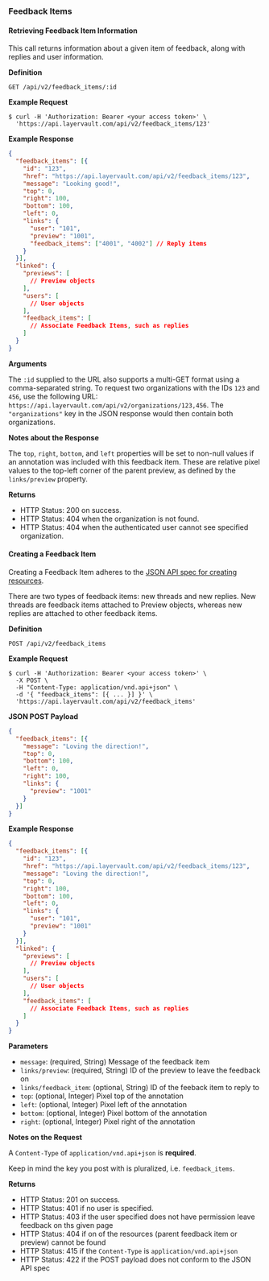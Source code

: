 ### Feedback Items

#### Retrieving Feedback Item Information

This call returns information about a given item of feedback, along with
replies and user information.

**Definition**

    GET /api/v2/feedback_items/:id

**Example Request**

    $ curl -H 'Authorization: Bearer <your access token>' \
      'https://api.layervault.com/api/v2/feedback_items/123'

**Example Response**

```json
{
  "feedback_items": [{
    "id": "123",
    "href": "https://api.layervault.com/api/v2/feedback_items/123",
    "message": "Looking good!",
    "top": 0,
    "right": 100,
    "bottom": 100,
    "left": 0,
    "links": {
      "user": "101",
      "preview": "1001",
      "feedback_items": ["4001", "4002"] // Reply items
    }
  }],
  "linked": {
    "previews": [
      // Preview objects
    ],
    "users": [
      // User objects
    ],
    "feedback_items": [
      // Associate Feedback Items, such as replies
    ]
  }
}
```

**Arguments**

The `:id` supplied to the URL also supports a multi-GET format using a comma-separated string.
To request two organizations with the IDs `123` and `456`, use the following URL:
`https://api.layervault.com/api/v2/organizations/123,456`. The `"organizations"` key in
the JSON response would then contain both organizations.

**Notes about the Response**

The `top`, `right`, `bottom`, and `left` properties will be set to non-null
values if an annotation was included with this feedback item. These are relative
pixel values to the top-left corner of the parent preview, as defined by the
`links/preview` property.

**Returns**

- HTTP Status: 200 on success.
- HTTP Status: 404 when the organization is not found.
- HTTP Status: 404 when the authenticated user cannot see specified organization.

#### Creating a Feedback Item

Creating a Feedback Item adheres to the [JSON API spec for creating resources](http://jsonapi.org/format/#updating-creating-a-document).

There are two types of feedback items: new threads and new replies. New threads
are feedback items attached to Preview objects, whereas new replies are attached to
other feedback items.

**Definition**

    POST /api/v2/feedback_items

**Example Request**

    $ curl -H 'Authorization: Bearer <your access token>' \
      -X POST \
      -H "Content-Type: application/vnd.api+json" \
      -d '{ "feedback_items": [{ ... }] }' \
      'https://api.layervault.com/api/v2/feedback_items'

**JSON POST Payload**

```json
{
  "feedback_items": [{
    "message": "Loving the direction!",
    "top": 0,
    "bottom": 100,
    "left": 0,
    "right": 100,
    "links": {
      "preview": "1001"
    }
  }]
}
```

**Example Response**

```json
{
  "feedback_items": [{
    "id": "123",
    "href": "https://api.layervault.com/api/v2/feedback_items/123",
    "message": "Loving the direction!",
    "top": 0,
    "right": 100,
    "bottom": 100,
    "left": 0,
    "links": {
      "user": "101",
      "preview": "1001"
    }
  }],
  "linked": {
    "previews": [
      // Preview objects
    ],
    "users": [
      // User objects
    ],
    "feedback_items": [
      // Associate Feedback Items, such as replies
    ]
  }
}
```

**Parameters**

- `message`: (required, String) Message of the feedback item
- `links/preview`: (required, String) ID of the preview to leave the feedback on
- `links/feedback_item`: (optional, String) ID of the feeback item to reply to
- `top`: (optional, Integer) Pixel top of the annotation
- `left`: (optional, Integer) Pixel left of the annotation
- `bottom`: (optional, Integer) Pixel bottom of the annotation
- `right`: (optional, Integer) Pixel right of the annotation

**Notes on the Request**

A `Content-Type` of `application/vnd.api+json` is **required**.

Keep in mind the key you post with is pluralized, i.e. `feedback_items`.

**Returns**

- HTTP Status: 201 on success.
- HTTP Status: 401 if no user is specified.
- HTTP Status: 403 if the user specified does not have permission leave feedback on ths given page
- HTTP Status: 404 if on of the resources (parent feedback item or preview) cannot be found
- HTTP Status: 415 if the `Content-Type` is `application/vnd.api+json`
- HTTP Status: 422 if the POST payload does not conform to the JSON API spec